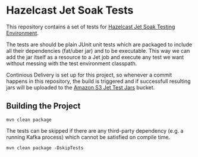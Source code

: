 # Hazelcast Jet Soak Tests

This repository contains a set of tests for [Hazelcast Jet Soak Testing Environment](https://github.com/hazelcast/hazelcast-jet-ansible).

The tests are should be plain JUnit unit tests which are packaged to include all their dependencies (fat/uber jar) and to be executable. This way we can add the jar itself as a resource to a Jet job and execute any test we want without messing with the test environment classpath.

Continious Delivery is set up for this project, so whenever a commit happens in this repository, the build is triggered and if successfull resulting jars will be uploaded to the [Amazon S3 Jet Test Jars](http://s3.amazonaws.com/jet-test-jars) bucket.

## Building the Project

```
mvn clean package
```

The tests can be skipped if there are any third-party dependency (e.g. a running Kafka process) which cannot be satisfied on compile time.

```
mvn clean package -DskipTests
``` 

